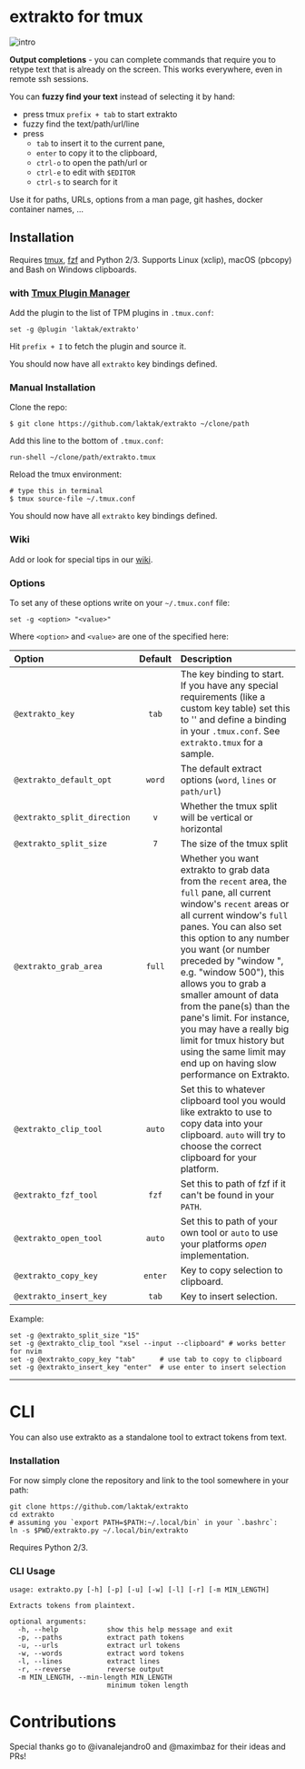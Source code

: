 
# extrakto for tmux

![intro](https://github.com/laktak/extrakto/wiki/assets/intro1.gif)

**Output completions** - you can complete commands that require you to retype text that is already on the screen. This works everywhere, even in remote ssh sessions.

You can **fuzzy find your text** instead of selecting it by hand:

- press tmux `prefix + tab` to start extrakto
- fuzzy find the text/path/url/line
- press
  - `tab` to insert it to the current pane,
  - `enter` to copy it to the clipboard,
  - `ctrl-o` to open the path/url or
  - `ctrl-e` to edit with `$EDITOR`
  - `ctrl-s` to search for it

Use it for paths, URLs, options from a man page, git hashes, docker container names, ...

## Installation

Requires [tmux](https://github.com/tmux/tmux/wiki), [fzf](https://github.com/junegunn/fzf) and Python 2/3. Supports Linux (xclip), macOS (pbcopy) and Bash on Windows clipboards.

### with [Tmux Plugin Manager](https://github.com/tmux-plugins/tpm)

Add the plugin to the list of TPM plugins in `.tmux.conf`:

    set -g @plugin 'laktak/extrakto'

Hit `prefix + I` to fetch the plugin and source it.

You should now have all `extrakto` key bindings defined.

### Manual Installation

Clone the repo:

    $ git clone https://github.com/laktak/extrakto ~/clone/path

Add this line to the bottom of `.tmux.conf`:

    run-shell ~/clone/path/extrakto.tmux

Reload the tmux environment:

    # type this in terminal
    $ tmux source-file ~/.tmux.conf

You should now have all `extrakto` key bindings defined.

### Wiki

Add or look for special tips in our [wiki](https://github.com/laktak/extrakto/wiki).

### Options

To set any of these options write on your `~/.tmux.conf` file:

```
set -g <option> "<value>"
```

Where `<option>` and `<value>` are one of the specified here:

| Option                      | Default | Description |
| :---                        | :---:   | :--- |
| `@extrakto_key`             | `tab`   | The key binding to start. If you have any special requirements (like a custom key table) set this to '' and define a binding in your `.tmux.conf`. See `extrakto.tmux` for a sample. |
| `@extrakto_default_opt`     | `word`  | The default extract options (`word`, `lines` or `path/url`) |
| `@extrakto_split_direction` | `v`     | Whether the tmux split will be `v`ertical or `h`orizontal |
| `@extrakto_split_size`      | `7`     | The size of the tmux split |
| `@extrakto_grab_area`       | `full`  | Whether you want extrakto to grab data from the `recent` area, the `full` pane, all current window's `recent` areas or all current window's `full` panes. You can also set this option to any number you want (or number preceded by "window ", e.g. "window 500"), this allows you to grab a smaller amount of data from the pane(s) than the pane's limit. For instance, you may have a really big limit for tmux history but using the same limit may end up on having slow performance on Extrakto. |
| `@extrakto_clip_tool`       | `auto`  | Set this to whatever clipboard tool you would like extrakto to use to copy data into your clipboard. `auto` will try to choose the correct clipboard for your platform. |
| `@extrakto_fzf_tool`        | `fzf`   | Set this to path of fzf if it can't be found in your `PATH`. |
| `@extrakto_open_tool`       | `auto`  | Set this to path of your own tool or `auto` to use your platforms *open* implementation. |
| `@extrakto_copy_key`        | `enter` | Key to copy selection to clipboard. |
| `@extrakto_insert_key`      | `tab`   | Key to insert selection. |


Example:

```
set -g @extrakto_split_size "15"
set -g @extrakto_clip_tool "xsel --input --clipboard" # works better for nvim
set -g @extrakto_copy_key "tab"      # use tab to copy to clipboard
set -g @extrakto_insert_key "enter"  # use enter to insert selection
```

---

# CLI

You can also use extrakto as a standalone tool to extract tokens from text.

### Installation

For now simply clone the repository and link to the tool somewhere in your path:

```
git clone https://github.com/laktak/extrakto
cd extrakto
# assuming you `export PATH=$PATH:~/.local/bin` in your `.bashrc`:
ln -s $PWD/extrakto.py ~/.local/bin/extrakto
```

Requires Python 2/3.

### CLI Usage

```
usage: extrakto.py [-h] [-p] [-u] [-w] [-l] [-r] [-m MIN_LENGTH]

Extracts tokens from plaintext.

optional arguments:
  -h, --help            show this help message and exit
  -p, --paths           extract path tokens
  -u, --urls            extract url tokens
  -w, --words           extract word tokens
  -l, --lines           extract lines
  -r, --reverse         reverse output
  -m MIN_LENGTH, --min-length MIN_LENGTH
                        minimum token length
```

# Contributions

Special thanks go to @ivanalejandro0 and @maximbaz for their ideas and PRs!
